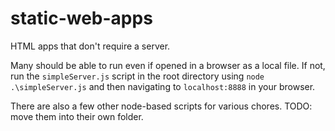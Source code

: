 # static-web-apps
HTML apps that don't require a server.

Many should be able to run even if opened in a browser as a local file. If not, run the `simpleServer.js` script in the root directory using `node .\simpleServer.js` and then navigating to `localhost:8888` in your browser.

There are also a few other node-based scripts for various chores. TODO: move them into their own folder.
